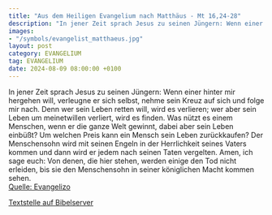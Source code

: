 ```yaml
---
title: "Aus dem Heiligen Evangelium nach Matthäus - Mt 16,24-28"
description: "In jener Zeit sprach Jesus zu seinen Jüngern: Wenn einer hinter mir hergehen will, verleugne er sich selbst, nehme sein Kreuz auf sich und folge mir nach. Denn wer sein Leben retten will, wird es verlieren; wer aber sein Leben um meinetwillen verliert, wird es finden. Was nützt e...."
images:
- "/symbols/evangelist_matthaeus.jpg"
layout: post
category: EVANGELIUM
tag: EVANGELIUM
date: 2024-08-09 08:00:00 +0100
---
```

In jener Zeit sprach Jesus zu seinen Jüngern: Wenn einer hinter mir hergehen will, verleugne er sich selbst, nehme sein Kreuz auf sich und folge mir nach.
Denn wer sein Leben retten will, wird es verlieren; wer aber sein Leben um meinetwillen verliert, wird es finden.
Was nützt es einem Menschen, wenn er die ganze Welt gewinnt, dabei aber sein Leben einbüßt? Um welchen Preis kann ein Mensch sein Leben zurückkaufen?
Der Menschensohn wird mit seinen Engeln in der Herrlichkeit seines Vaters kommen und dann wird er jedem nach seinen Taten vergelten.<!--more-->
Amen, ich sage euch: Von denen, die hier stehen, werden einige den Tod nicht erleiden, bis sie den Menschensohn in seiner königlichen Macht kommen sehen.<br>
[Quelle: Evangelizo](https://evangeliumtagfuertag.org/DE/gospel)

[Textstelle auf Bibelserver](https://www.bibleserver.com/EU/Matthäus16,24-28)
